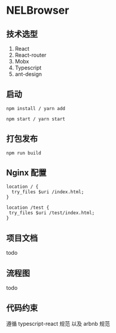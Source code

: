 # NELBrowser

## 技术选型
1. React
2. React-router
3. Mobx
4. Typescript
5. ant-design

## 启动

```shell
npm install / yarn add
```

```shell
npm start / yarn start
```
## 打包发布
```shell
npm run build
```

## Nginx 配置
```shell
location / {
  try_files $uri /index.html;
}

location /test {
 try_files $uri /test/index.html;
}
```

## 项目文档

todo

## 流程图

todo

## 代码约束

遵循 typescript-react 规范 以及 arbnb 规范
